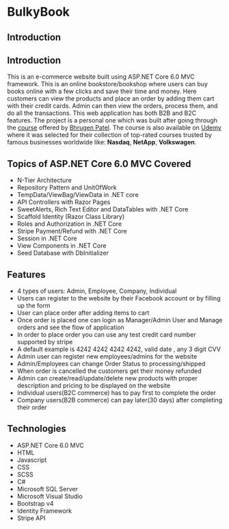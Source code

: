 # BulkyBook

## Introduction

## Introduction

This is an e-commerce website built using ASP.NET Core 6.0 MVC framework. This is an online bookstore/bookshop where users can buy books online with a few clicks and save their time and money. Here customers can view the products and place an order by adding them cart with their credit cards. Admin can then view the orders, process them, and do all the transactions. This web application has both B2B and B2C features. The project is a personal one which was built after going through the [course](https://www.dotnetmastery.com/Home/Details?courseId=9) offered by [Bhrugen Patel](https://github.com/bhrugen). The course is also available on [Udemy](https://www.udemy.com/course/complete-aspnet-core-21-course/?referralCode=0533F3B61F426407BE00) where it was selected for their collection of top-rated courses trusted by famous businesses worldwide like: **Nasdaq**, **NetApp**, **Volkswagen**. 

## Topics of ASP.NET Core 6.0 MVC  Covered

* N-Tier Architecture
* Repository Pattern and UnitOfWork
* TempData/ViewBag/ViewData in .NET core
* API Controllers with Razor Pages
* SweetAlerts, Rich Text Editor and DataTables with .NET Core
* Scaffold Identity (Razor Class Library) 
* Roles and Authorization in .NET Core
* Stripe Payment/Refund with .NET Core
* Session in .NET Core
* View Components in .NET Core
* Seed Database with DbInitializer

## Features

* 4 types of users: Admin, Employee, Company, Individual
* Users can register to the website by their Facebook account or by filling up the form
* User can place order after adding items to cart
* Once order is placed one can login as Manager/Admin User and Manage orders and see the flow of application
* In order to place order you can use any test credit card number supported by stripe
* A default example is 4242 4242 4242 4242, valid date , any 3 digit CVV
* Admin user can register new employees/admins for the website
* Admin/Employees can change Order Status to processing/shipped
* When order is cancelled the customers get their money refunded
* Admin can create/read/update/delete new products with proper description and pricing to be displayed on the website
* Individual users(B2C commerce) has to pay first to complete the order
* Company users(B2B commerce) can pay later(30 days) after completing their order

 ## Technologies
  * ASP.NET Core 6.0 MVC
  * HTML
  * Javascript
  * CSS
  * SCSS
  * C#
  * Microsoft SQL Server
  * Microsoft Visual Studio
  * Bootstrap v4
  * Identity Framework
  * Stripe API
